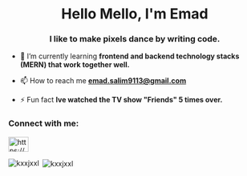 <h1 align="center">Hello Mello, I'm Emad</h1>
<h3 align="center">I like to make pixels dance by writing code.</h3>

- 🌱 I’m currently learning **frontend and backend technology stacks (MERN) that work together well.**

- 📫 How to reach me **emad.salim9113@gmail.com**

- ⚡ Fun fact **Ive watched the TV show "Friends" 5 times over.**

<h3 align="left">Connect with me:</h3>
<p align="left">
<a href="https://linkedin.com/in/https://www.linkedin.com/in/emad-salim-b363971b6/" target="blank"><img align="center" src="https://raw.githubusercontent.com/rahuldkjain/github-profile-readme-generator/master/src/images/icons/Social/linked-in-alt.svg" alt="https://www.linkedin.com/in/emad-salim-b363971b6/" height="30" width="40" /></a>
</p>

<p><img align="left" src="https://github-readme-stats.vercel.app/api/top-langs?username=kxxjxxl&show_icons=true&theme=dark&locale=en&layout=compact" alt="kxxjxxl" /></p>

<p>&nbsp;<img align="center" src="https://github-readme-stats.vercel.app/api?username=kxxjxxl&show_icons=true&locale=en" alt="kxxjxxl" /></p>
